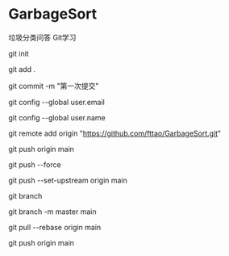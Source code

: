 # GarbageSort
垃圾分类问答
Git学习

git init

git add .

git commit -m "第一次提交"

git config --global user.email

git config --global user.name

git remote add origin "https://github.com/fttao/GarbageSort.git"

git push origin main

git push --force

git push --set-upstream origin main

git branch

git branch -m master main

git pull --rebase origin main

git push origin main

